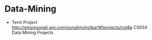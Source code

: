 Data-Mining
===========


- Term Project 
http://smsmsonali.wix.com/sonalimoholkar1#!projects/cm8a
CS634 Data Mining Projects
